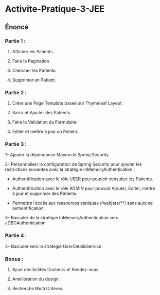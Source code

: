 # Activite-Pratique-3-JEE

## Énoncé

### Partie 1 :

1. Afficher les Patients.

2. Faire la Pagination.

3. Chercher les Patients.

4. Supprimer un Patient.

### Partie 2 :

1. Créer une Page Template basée sur Thymeleaf Layout.

2. Saisir et Ajouter des Patients.

3. Faire la Validation du Formulaire.

4. Editer et mettre à jour un Patient.

### Partie 3 :

1-	Ajouter la dépendance Maven de Spring Security

2-	Personnaliser la configuration de Spring Security pour ajouter les restrictions suivantes avec la stratégie InMemoryAuthentication :

- Authentification avec le rôle USER pour pouvoir consulter les Patients.

- Authentification avec le rôle ADMIN pour pouvoir Ajouter, Editer, mettre à jour et supprimer des Patients.

- Permettre l’accès aux ressources statiques (/webjars/**) sans aucune authentification.

3-	Basculer de la stratégie InMemoryAuthentication vers JDBCAuthentication

### Partie 4 :

4-	Basculer vers la stratégie UserDetailsService.

### Bonus :

1. Ajout des Entités Docteurs et Rendez-vous.

2. Amélioration du design.

3. Recherche Multi Critères.



